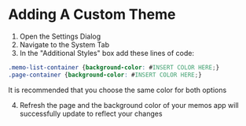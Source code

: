 # Adding A Custom Theme

1. Open the Settings Dialog
2. Navigate to the System Tab
3. In the "Additional Styles" box add these lines of code:

```css
.memo-list-container {background-color: #INSERT COLOR HERE;}
.page-container {background-color: #INSERT COLOR HERE;}
```

  It is recommended that you choose the same color for both options

4. Refresh the page and the background color of your memos app will successfully update to reflect your changes
